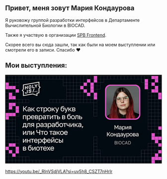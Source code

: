 ## Привет, меня зовут Мария Кондаурова

Я руковожу группой разработки интерфейсов в Департаменте Вычислительной Биологии в BIOCAD. 

Также я участвую в организации [SPB Frontend](https://spb-frontend.ru/).

Скорее всего вы сюда зашли, так как были на моем выступлении или смотрели его в записи. Спасибо ❤️

## Мои выступления: 

[![Как строку букв превратить в боль для разработчика, или Интерфейсы в биотехе](./assets/img/4.png)](https://youtu.be/ozHEtI1qrX4?si=ONkb-zSLzp8OChIz)



https://youtu.be/_RlnVSdjVLA?si=uv5h8_CSZT7nHrIr
